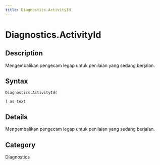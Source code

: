 ```yaml
---
title: Diagnostics.ActivityId
---
```


# Diagnostics.ActivityId


## Description

Mengembalikan pengecam legap untuk penilaian yang sedang berjalan.


## Syntax

```powerquery
Diagnostics.ActivityId(

) as text
```


## Details

Mengembalikan pengecam legap untuk penilaian yang sedang berjalan.



## Category
Diagnostics
